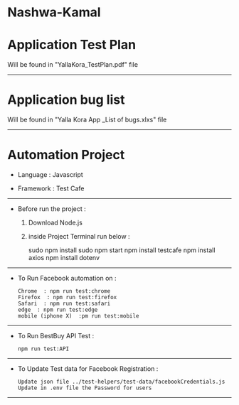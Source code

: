 # Nashwa-Kamal

# Application Test Plan 

Will be found in "YallaKora_TestPlan.pdf" file

------------------------

# Application bug list 

Will be found in "Yalla Kora App _List of bugs.xlxs" file

-----------------------

# Automation Project

* Language  : Javascript 

* Framework : Test Cafe

-----------------------

* Before run the project :

   1) Download Node.js 
   2) inside Project Terminal run below :

       sudo npm install 
       sudo  npm start
       npm install testcafe
       npm install axios
       npm install dotenv
             
--------------------------                    

* To Run Facebook automation on :

      Chrome  : npm run test:chrome 
      Firefox  : npm run test:firefox 
      Safari  : npm run test:safari 
      edge  : npm run test:edge 
      mobile (iphone X)  :pm run test:mobile 

--------------------------------                    
   
* To Run BestBuy API Test :

      npm run test:API

-----------------------------               

* To Update Test data for Facebook Registration :

      Update json file ../test-helpers/test-data/facebookCredentials.js
      Update in .env file the Password for users

------------------------------------------------
